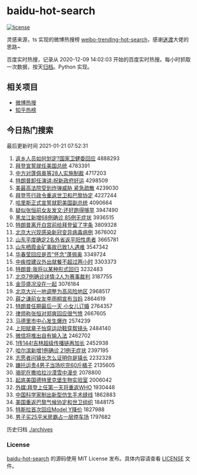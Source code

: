 # baidu-hot-search

[![license](https://img.shields.io/github/license/Arrackisarookie/baidu-hot-search)](https://github.com/Arrackisarookie/baidu-hot-search/blob/master/LICENSE)

灵感来源，ts 实现的微博热搜榜 [weibo-trending-hot-search](https://github.com/justjavac/weibo-trending-hot-search)，感谢[迷渡](https://github.com/justjavac)大佬的思路~

百度实时热搜，记录从 2020-12-09 14:02:03 开始的百度实时热搜。每小时抓取一次数据，按天[归档](./archives)。Python 实现。

## 相关项目
+ [微博热搜](https://github.com/Arrackisarookie/weibo-hot-search)
+ [知乎热榜](https://github.com/Arrackisarookie/zhihu-top-search)

## 今日热门搜索

<!-- Rank Begin -->

最后更新时间 2021-01-21 07:52:31

1. [返乡人员如何划定?国家卫健委回应](http://www.baidu.com/baidu?cl=3&tn=SE_baiduhomet8_jmjb7mjw&rsv_dl=fyb_top&fr=top1000&wd=%B7%B5%CF%E7%C8%CB%D4%B1%C8%E7%BA%CE%BB%AE%B6%A8%3F%B9%FA%BC%D2%CE%C0%BD%A1%CE%AF%BB%D8%D3%A6) 4888293
1. [拜登宣誓就任美国总统](http://www.baidu.com/baidu?cl=3&tn=SE_baiduhomet8_jmjb7mjw&rsv_dl=fyb_top&fr=top1000&wd=%B0%DD%B5%C7%D0%FB%CA%C4%BE%CD%C8%CE%C3%C0%B9%FA%D7%DC%CD%B3) 4783391
1. [中方对蓬佩奥等28人实施制裁](http://www.baidu.com/baidu?cl=3&tn=SE_baiduhomet8_jmjb7mjw&rsv_dl=fyb_top&fr=top1000&wd=%D6%D0%B7%BD%B6%D4%C5%EE%C5%E5%B0%C2%B5%C828%C8%CB%CA%B5%CA%A9%D6%C6%B2%C3) 4717203
1. [特朗普卸任演讲:祝新政府好运](http://www.baidu.com/baidu?cl=3&tn=SE_baiduhomet8_jmjb7mjw&rsv_dl=fyb_top&fr=top1000&wd=%CC%D8%C0%CA%C6%D5%D0%B6%C8%CE%D1%DD%BD%B2%3A%D7%A3%D0%C2%D5%FE%B8%AE%BA%C3%D4%CB) 4298509
1. [美最高法院受到炸弹威胁 紧急疏散](http://www.baidu.com/baidu?cl=3&tn=SE_baiduhomet8_jmjb7mjw&rsv_dl=fyb_top&fr=top1000&wd=%C3%C0%D7%EE%B8%DF%B7%A8%D4%BA%CA%DC%B5%BD%D5%A8%B5%AF%CD%FE%D0%B2%20%BD%F4%BC%B1%CA%E8%C9%A2) 4239030
1. [拜登签行政令重返世卫和巴黎协定](http://www.baidu.com/baidu?cl=3&tn=SE_baiduhomet8_jmjb7mjw&rsv_dl=fyb_top&fr=top1000&wd=%B0%DD%B5%C7%C7%A9%D0%D0%D5%FE%C1%EE%D6%D8%B7%B5%CA%C0%CE%C0%BA%CD%B0%CD%C0%E8%D0%AD%B6%A8) 4227244
1. [哈里斯正式宣誓就职美国副总统](http://www.baidu.com/baidu?cl=3&tn=SE_baiduhomet8_jmjb7mjw&rsv_dl=fyb_top&fr=top1000&wd=%B9%FE%C0%EF%CB%B9%D5%FD%CA%BD%D0%FB%CA%C4%BE%CD%D6%B0%C3%C0%B9%FA%B8%B1%D7%DC%CD%B3) 4090664
1. [疑似张恒前女友发文:还好跑得够早](http://www.baidu.com/baidu?cl=3&tn=SE_baiduhomet8_jmjb7mjw&rsv_dl=fyb_top&fr=top1000&wd=%D2%C9%CB%C6%D5%C5%BA%E3%C7%B0%C5%AE%D3%D1%B7%A2%CE%C4%3A%BB%B9%BA%C3%C5%DC%B5%C3%B9%BB%D4%E7) 3947490
1. [黑龙江新增68例确诊 85例无症状](http://www.baidu.com/baidu?cl=3&tn=SE_baiduhomet8_jmjb7mjw&rsv_dl=fyb_top&fr=top1000&wd=%BA%DA%C1%FA%BD%AD%D0%C2%D4%F668%C0%FD%C8%B7%D5%EF%2085%C0%FD%CE%DE%D6%A2%D7%B4) 3936515
1. [特朗普离开白宫前给拜登留了字条](http://www.baidu.com/baidu?cl=3&tn=SE_baiduhomet8_jmjb7mjw&rsv_dl=fyb_top&fr=top1000&wd=%CC%D8%C0%CA%C6%D5%C0%EB%BF%AA%B0%D7%B9%AC%C7%B0%B8%F8%B0%DD%B5%C7%C1%F4%C1%CB%D7%D6%CC%F5) 3809328
1. [北京大兴现感染新冠变异病毒病例](http://www.baidu.com/baidu?cl=3&tn=SE_baiduhomet8_jmjb7mjw&rsv_dl=fyb_top&fr=top1000&wd=%B1%B1%BE%A9%B4%F3%D0%CB%CF%D6%B8%D0%C8%BE%D0%C2%B9%DA%B1%E4%D2%EC%B2%A1%B6%BE%B2%A1%C0%FD) 3676002
1. [山东平度确定2名外省返平阳性患者](http://www.baidu.com/baidu?cl=3&tn=SE_baiduhomet8_jmjb7mjw&rsv_dl=fyb_top&fr=top1000&wd=%C9%BD%B6%AB%C6%BD%B6%C8%C8%B7%B6%A82%C3%FB%CD%E2%CA%A1%B7%B5%C6%BD%D1%F4%D0%D4%BB%BC%D5%DF) 3665781
1. [山东栖霞金矿事故已致1人遇难](http://www.baidu.com/baidu?cl=3&tn=SE_baiduhomet8_jmjb7mjw&rsv_dl=fyb_top&fr=top1000&wd=%C9%BD%B6%AB%C6%DC%CF%BC%BD%F0%BF%F3%CA%C2%B9%CA%D2%D1%D6%C21%C8%CB%D3%F6%C4%D1) 3547342
1. [华春莹回应是否"怀念"蓬佩奥](http://www.baidu.com/baidu?cl=3&tn=SE_baiduhomet8_jmjb7mjw&rsv_dl=fyb_top&fr=top1000&wd=%BB%AA%B4%BA%D3%A8%BB%D8%D3%A6%CA%C7%B7%F1%22%BB%B3%C4%EE%22%C5%EE%C5%E5%B0%C2) 3349724
1. [中疾控建议外出就餐不超过两小时](http://www.baidu.com/baidu?cl=3&tn=SE_baiduhomet8_jmjb7mjw&rsv_dl=fyb_top&fr=top1000&wd=%D6%D0%BC%B2%BF%D8%BD%A8%D2%E9%CD%E2%B3%F6%BE%CD%B2%CD%B2%BB%B3%AC%B9%FD%C1%BD%D0%A1%CA%B1) 3303373
1. [特朗普:我将以某种形式回归](http://www.baidu.com/baidu?cl=3&tn=SE_baiduhomet8_jmjb7mjw&rsv_dl=fyb_top&fr=top1000&wd=%CC%D8%C0%CA%C6%D5%3A%CE%D2%BD%AB%D2%D4%C4%B3%D6%D6%D0%CE%CA%BD%BB%D8%B9%E9) 3232483
1. [北京7例确诊详情:2人为赛事裁判](http://www.baidu.com/baidu?cl=3&tn=SE_baiduhomet8_jmjb7mjw&rsv_dl=fyb_top&fr=top1000&wd=%B1%B1%BE%A97%C0%FD%C8%B7%D5%EF%CF%EA%C7%E9%3A2%C8%CB%CE%AA%C8%FC%CA%C2%B2%C3%C5%D0) 3187755
1. [金莎盛况没在一起](http://www.baidu.com/baidu?cl=3&tn=SE_baiduhomet8_jmjb7mjw&rsv_dl=fyb_top&fr=top1000&wd=%BD%F0%C9%AF%CA%A2%BF%F6%C3%BB%D4%DA%D2%BB%C6%F0) 3076184
1. [北京大兴一地调整为高风险地区](http://www.baidu.com/baidu?cl=3&tn=SE_baiduhomet8_jmjb7mjw&rsv_dl=fyb_top&fr=top1000&wd=%B1%B1%BE%A9%B4%F3%D0%CB%D2%BB%B5%D8%B5%F7%D5%FB%CE%AA%B8%DF%B7%E7%CF%D5%B5%D8%C7%F8) 2968517
1. [薛之谦前女友李雨桐宣布当妈](http://www.baidu.com/baidu?cl=3&tn=SE_baiduhomet8_jmjb7mjw&rsv_dl=fyb_top&fr=top1000&wd=%D1%A6%D6%AE%C7%AB%C7%B0%C5%AE%D3%D1%C0%EE%D3%EA%CD%A9%D0%FB%B2%BC%B5%B1%C2%E8) 2864619
1. [特朗普任期最后一天 小女儿订婚](http://www.baidu.com/baidu?cl=3&tn=SE_baiduhomet8_jmjb7mjw&rsv_dl=fyb_top&fr=top1000&wd=%CC%D8%C0%CA%C6%D5%C8%CE%C6%DA%D7%EE%BA%F3%D2%BB%CC%EC%20%D0%A1%C5%AE%B6%F9%B6%A9%BB%E9) 2764357
1. [律师称张恒对郑爽回应很气愤](http://www.baidu.com/baidu?cl=3&tn=SE_baiduhomet8_jmjb7mjw&rsv_dl=fyb_top&fr=top1000&wd=%C2%C9%CA%A6%B3%C6%D5%C5%BA%E3%B6%D4%D6%A3%CB%AC%BB%D8%D3%A6%BA%DC%C6%F8%B7%DF) 2667605
1. [马德里市中心发生爆炸](http://www.baidu.com/baidu?cl=3&tn=SE_baiduhomet8_jmjb7mjw&rsv_dl=fyb_top&fr=top1000&wd=%C2%ED%B5%C2%C0%EF%CA%D0%D6%D0%D0%C4%B7%A2%C9%FA%B1%AC%D5%A8) 2574239
1. [上阳赋章子怡穿运动鞋穿帮镜头](http://www.baidu.com/baidu?cl=3&tn=SE_baiduhomet8_jmjb7mjw&rsv_dl=fyb_top&fr=top1000&wd=%C9%CF%D1%F4%B8%B3%D5%C2%D7%D3%E2%F9%B4%A9%D4%CB%B6%AF%D0%AC%B4%A9%B0%EF%BE%B5%CD%B7) 2484140
1. [微信将推出自有输入法](http://www.baidu.com/baidu?cl=3&tn=SE_baiduhomet8_jmjb7mjw&rsv_dl=fyb_top&fr=top1000&wd=%CE%A2%D0%C5%BD%AB%CD%C6%B3%F6%D7%D4%D3%D0%CA%E4%C8%EB%B7%A8) 2462702
1. [1传144!吉林超级传播链再加长](http://www.baidu.com/baidu?cl=3&tn=SE_baiduhomet8_jmjb7mjw&rsv_dl=fyb_top&fr=top1000&wd=1%B4%AB144%21%BC%AA%C1%D6%B3%AC%BC%B6%B4%AB%B2%A5%C1%B4%D4%D9%BC%D3%B3%A4) 2452938
1. [哈尔滨新增1例确诊 21例无症状](http://www.baidu.com/baidu?cl=3&tn=SE_baiduhomet8_jmjb7mjw&rsv_dl=fyb_top&fr=top1000&wd=%B9%FE%B6%FB%B1%F5%D0%C2%D4%F61%C0%FD%C8%B7%D5%EF%2021%C0%FD%CE%DE%D6%A2%D7%B4) 2397195
1. [志愿者问镇长怎么证明你是镇长](http://www.baidu.com/baidu?cl=3&tn=SE_baiduhomet8_jmjb7mjw&rsv_dl=fyb_top&fr=top1000&wd=%D6%BE%D4%B8%D5%DF%CE%CA%D5%F2%B3%A4%D4%F5%C3%B4%D6%A4%C3%F7%C4%E3%CA%C7%D5%F2%B3%A4) 2232328
1. [嫌托运贵4男子当场吃完60斤橘子](http://www.baidu.com/baidu?cl=3&tn=SE_baiduhomet8_jmjb7mjw&rsv_dl=fyb_top&fr=top1000&wd=%CF%D3%CD%D0%D4%CB%B9%F34%C4%D0%D7%D3%B5%B1%B3%A1%B3%D4%CD%EA60%BD%EF%E9%D9%D7%D3) 2135605
1. [骆驼在撒哈拉沙漠雪中漫步](http://www.baidu.com/baidu?cl=3&tn=SE_baiduhomet8_jmjb7mjw&rsv_dl=fyb_top&fr=top1000&wd=%C2%E6%CD%D5%D4%DA%C8%F6%B9%FE%C0%AD%C9%B3%C4%AE%D1%A9%D6%D0%C2%FE%B2%BD) 2078800
1. [起底美国德特里克堡生物实验室](http://www.baidu.com/baidu?cl=3&tn=SE_baiduhomet8_jmjb7mjw&rsv_dl=fyb_top&fr=top1000&wd=%C6%F0%B5%D7%C3%C0%B9%FA%B5%C2%CC%D8%C0%EF%BF%CB%B1%A4%C9%FA%CE%EF%CA%B5%D1%E9%CA%D2) 2006042
1. [外媒:拜登上任第一天将重返WHO](http://www.baidu.com/baidu?cl=3&tn=SE_baiduhomet8_jmjb7mjw&rsv_dl=fyb_top&fr=top1000&wd=%CD%E2%C3%BD%3A%B0%DD%B5%C7%C9%CF%C8%CE%B5%DA%D2%BB%CC%EC%BD%AB%D6%D8%B7%B5WHO) 1930448
1. [中国科学家制出新型仿生手术缝线](http://www.baidu.com/baidu?cl=3&tn=SE_baiduhomet8_jmjb7mjw&rsv_dl=fyb_top&fr=top1000&wd=%D6%D0%B9%FA%BF%C6%D1%A7%BC%D2%D6%C6%B3%F6%D0%C2%D0%CD%B7%C2%C9%FA%CA%D6%CA%F5%B7%EC%CF%DF) 1862883
1. [美国重返巴黎气候协定和世卫组织](http://www.baidu.com/baidu?cl=3&tn=SE_baiduhomet8_jmjb7mjw&rsv_dl=fyb_top&fr=top1000&wd=%C3%C0%B9%FA%D6%D8%B7%B5%B0%CD%C0%E8%C6%F8%BA%F2%D0%AD%B6%A8%BA%CD%CA%C0%CE%C0%D7%E9%D6%AF) 1848175
1. [特斯拉首次回应Model Y降价](http://www.baidu.com/baidu?cl=3&tn=SE_baiduhomet8_jmjb7mjw&rsv_dl=fyb_top&fr=top1000&wd=%CC%D8%CB%B9%C0%AD%CA%D7%B4%CE%BB%D8%D3%A6Model%20Y%BD%B5%BC%DB) 1827988
1. [男子买25平米房霸占一层停车场](http://www.baidu.com/baidu?cl=3&tn=SE_baiduhomet8_jmjb7mjw&rsv_dl=fyb_top&fr=top1000&wd=%C4%D0%D7%D3%C2%F225%C6%BD%C3%D7%B7%BF%B0%D4%D5%BC%D2%BB%B2%E3%CD%A3%B3%B5%B3%A1) 1797682
<!-- Rank End -->

历史归档 [./archives](./archives)

### License

[baidu-hot-search](https://github.com/Arrackisarookie/baidu-hot-search) 的源码使用 MIT License 发布。具体内容请查看 [LICENSE](./LICENSE) 文件。
